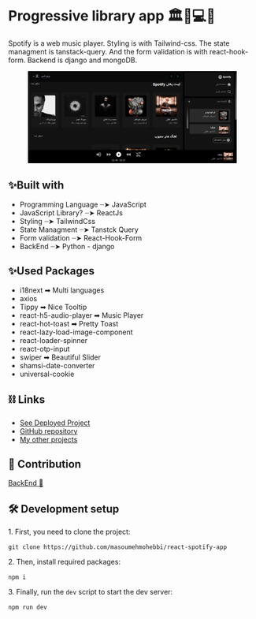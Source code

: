 
# Progressive library app 🏛️📰💻📖
Spotify is a web music player. Styling is with Tailwind-css. The state managment is tanstack-query. And the form validation is with react-hook-form. Backend is django and mongoDB.

<figure>
  <img src="https://github.com/masoumehmohebbi/react-spotify-app/blob/main/App-IMG.PNG"/>
</figure>


<h2>✨Built with</h2>
   <ul>
      <li>Programming Language ┈➤ JavaScript</li>
      <li>JavaScript Library? ┈➤ ReactJs</i>
      <li>Styling ┈➤ TailwindCss</li>
      <li>State Managment ┈➤ Tanstck Query</li>
      <li>Form validation ┈➤ React-Hook-Form</li>
      <li>BackEnd ┈➤ Python - django</i>
      
   </ul>
   
   <h2>✨Used Packages</h2>
   <ul>
      <li>i18next ➡ Multi languages</li>
      <li>axios</li>
      <li>Tippy ➡ Nice Tooltip</li>
      <li>react-h5-audio-player ➡ Music Player</li>
      <li>react-hot-toast ➡ Pretty Toast</li>
      <li>react-lazy-load-image-component</li>
      <li>react-loader-spinner</li>
      <li>react-otp-input</li>
      <li>swiper ➡ Beautiful Slider</li>
      <li>shamsi-date-converter</li>
      <li>universal-cookie</li>
   </ul>

   

<h2>⛓ Links </h2>
<ul>
   <li>
      <a href="https://progressive-library-app.netlify.app/">See Deployed Project</a>
   </li>
   <li>
      <a href="https://github.com/masoumehmohebbi/progressive-react-library-app">GitHub repository</a>
   </li>
   <li>
      <a href="https://github.com/masoumehmohebbi/?tab=repositories">My other projects</a>
   </li>
</ul>



<h2>🤝 Contribution </h2>
<a href="https://github.com/aliseyedi01/Django-Bookshelf-API" >BackEnd 🐍</a>

<h2>🛠 Development setup</h2>
<p>1. First, you need to clone the project:</p>

```
git clone https://github.com/masoumehmohebbi/react-spotify-app
```

<p>2. Then, install required packages:</p>

```
npm i
```

<p>3. Finally, run the <code>dev</code> script to start the dev server:</p>

```
npm run dev
```

   
